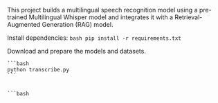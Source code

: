 This project builds a multilingual speech recognition model using a pre-trained Multilingual Whisper model and integrates it with a Retrieval-Augmented Generation (RAG) model.


 Install dependencies:
    ```bash
    pip install -r requirements.txt
    ```

 Download and prepare the models and datasets.


    ```bash
    python transcribe.py
    ```


    ```bash